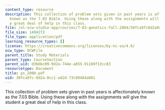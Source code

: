 ```yaml
---
content_type: resource
description: This collection of problem sets given in past years is affectionately
  known as the 7.03 Bible. Using these along with the assignments will give the student
  a great deal of help in this class.
file: /ol-ocw-studio-app/courses/7-03-genetics-fall-2004/30fca9fc8d2a0cc1ad2d73c80484a081_ps_2000.pdf
file_size: 1494272
file_type: application/pdf
learning_resource_types: []
license: https://creativecommons.org/licenses/by-nc-sa/4.0/
ocw_type: OCWFile
parent_title: Study Materials
parent_type: CourseSection
parent_uid: d36bbc09-9d2a-744e-a855-91169f13cc83
resourcetype: Document
title: ps_2000.pdf
uid: 30fca9fc-8d2a-0cc1-ad2d-73c80484a081
---
```

This collection of problem sets given in past years is affectionately known as the 7.03 Bible. Using these along with the assignments will give the student a great deal of help in this class.